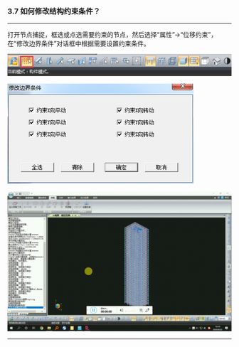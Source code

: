 ﻿### 3.7  如何修改结构约束条件？

---

打开节点捕捉，框选或点选需要约束的节点，然后选择“属性”→“位移约束”，在“修改边界条件”对话框中根据需要设置约束条件。

![](.\image\3.7-1.jpg)

![](.\image\3.7-2.jpg)

![](.\image\3.7-1.gif)

---

